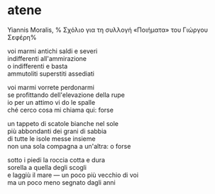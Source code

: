 # atene

Yiannis Moralis, %
Σχόλιο για τη συλλογή «Ποιήματα» του Γιώργου Σεφέρη%

voi marmi antichi saldi e severi  
indifferenti all'ammirazione  
o indifferenti e basta  
ammutoliti superstiti assediati

voi marmi vorrete perdonarmi  
se profittando dell'elevazione della rupe  
io per un attimo vi do le spalle  
ché cerco cosa mi chiama qui: forse

un tappeto di scatole bianche nel sole  
più abbondanti dei grani di sabbia  
di tutte le isole messe insieme  
non una sola compagna a un'altra: o forse

sotto i piedi la roccia cotta e dura  
sorella a quella degli scogli  
e laggiù il mare — un poco più vecchio di voi  
ma un poco meno segnato dagli anni
